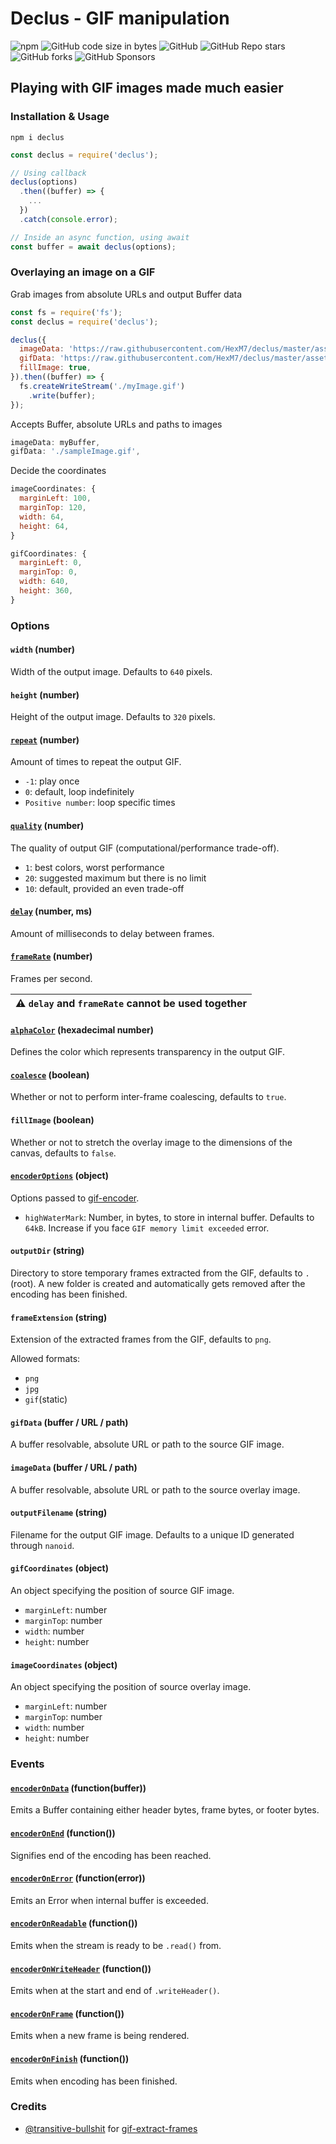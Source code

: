 # Declus - GIF manipulation

![npm](https://img.shields.io/npm/v/declus?style=for-the-badge)
![GitHub code size in bytes](https://img.shields.io/github/languages/code-size/HexM7/declus?style=for-the-badge)
![GitHub](https://img.shields.io/github/license/HexM7/declus?style=for-the-badge)
![GitHub Repo stars](https://img.shields.io/github/stars/HexM7/declus?style=for-the-badge)
![GitHub forks](https://img.shields.io/github/forks/HexM7/declus?style=for-the-badge)
![GitHub Sponsors](https://img.shields.io/github/sponsors/HexM7?style=for-the-badge)

## Playing with GIF images made much easier

### Installation & Usage

```console
npm i declus
```

```js
const declus = require('declus');

// Using callback
declus(options)
  .then((buffer) => {
    ...
  })
  .catch(console.error);

// Inside an async function, using await
const buffer = await declus(options);
```

### Overlaying an image on a GIF

Grab images from absolute URLs and output Buffer data

```js
const fs = require('fs');
const declus = require('declus');

declus({
  imageData: 'https://raw.githubusercontent.com/HexM7/declus/master/assets/transparentKitten.png',
  gifData: 'https://raw.githubusercontent.com/HexM7/declus/master/assets/sample.gif',
  fillImage: true,
}).then((buffer) => {
  fs.createWriteStream('./myImage.gif')
    .write(buffer);
});
```

Accepts Buffer, absolute URLs and paths to images

```js
imageData: myBuffer,
gifData: './sampleImage.gif',
```

Decide the coordinates

```js
imageCoordinates: {
  marginLeft: 100,
  marginTop: 120,
  width: 64,
  height: 64,
}
```

```js
gifCoordinates: {
  marginLeft: 0,
  marginTop: 0,
  width: 640,
  height: 360,
}
```

### Options

#### `width` (number)

Width of the output image. Defaults to `640` pixels.

#### `height` (number)

Height of the output image. Defaults to `320` pixels.

#### [`repeat`](https://github.com/twolfson/gif-encoder#setrepeatn) (number)

Amount of times to repeat the output GIF.

- `-1`: play once
- `0`: default, loop indefinitely
- `Positive number`: loop specific times

#### [`quality`](https://github.com/twolfson/gif-encoder#setqualityquality) (number)

The quality of output GIF (computational/performance trade-off).

- `1`: best colors, worst performance
- `20`: suggested maximum but there is no limit
- `10`: default, provided an even trade-off

#### [`delay`](https://github.com/twolfson/gif-encoder#gifsetdelayms) (number, ms)

Amount of milliseconds to delay between frames.

#### [`frameRate`](https://github.com/twolfson/gif-encoder#setframerateframespersecond) (number)

Frames per second.

| :warning: `delay` and `frameRate` cannot be used together |
| --- |

#### [`alphaColor`](https://github.com/twolfson/gif-encoder#settransparentcolor) (hexadecimal number)

Defines the color which represents transparency in the output GIF.

#### [`coalesce`](https://github.com/transitive-bullshit/gif-extract-frames#optscoalesce) (boolean)

Whether or not to perform inter-frame coalescing, defaults to `true`.

#### `fillImage` (boolean)

Whether or not to stretch the overlay image to the dimensions of the canvas, defaults to `false`.

#### [`encoderOptions`](https://github.com/twolfson/gif-encoder#documentation) (object)

Options passed to [gif-encoder](https://github.com/twolfson/gif-encoder).

- `highWaterMark`: Number, in bytes, to store in internal buffer. Defaults to `64kB`. Increase if you face `GIF memory limit exceeded` error.

#### `outputDir` (string)

Directory to store temporary frames extracted from the GIF, defaults to `.` (root). A new folder is created and automatically gets removed after the encoding has been finished.

#### `frameExtension` (string)

Extension of the extracted frames from the GIF, defaults to `png`.

Allowed formats:

- `png`
- `jpg`
- `gif`(static)

#### `gifData` (buffer / URL / path)

A buffer resolvable, absolute URL or path to the source GIF image.

#### `imageData` (buffer / URL / path)

A buffer resolvable, absolute URL or path to the source overlay image.

#### `outputFilename` (string)

Filename for the output GIF image. Defaults to a unique ID generated through `nanoid`.

#### `gifCoordinates` (object)

An object specifying the position of source GIF image.

- `marginLeft`: number
- `marginTop`: number
- `width`: number
- `height`: number

#### `imageCoordinates` (object)

An object specifying the position of source overlay image.

- `marginLeft`: number
- `marginTop`: number
- `width`: number
- `height`: number

### Events

#### [`encoderOnData`](https://github.com/twolfson/gif-encoder#event-data) (function(buffer))

Emits a Buffer containing either header bytes, frame bytes, or footer bytes.

#### [`encoderOnEnd`](https://github.com/twolfson/gif-encoder#event-end) (function())

Signifies end of the encoding has been reached.

#### [`encoderOnError`](https://github.com/twolfson/gif-encoder#event-error) (function(error))

Emits an Error when internal buffer is exceeded.

#### [`encoderOnReadable`](https://github.com/twolfson/gif-encoder#event-readable) (function())

Emits when the stream is ready to be `.read()` from.

#### [`encoderOnWriteHeader`](https://github.com/twolfson/gif-encoder#event-writeheaderstartstop) (function())

Emits when at the start and end of `.writeHeader()`.

#### [`encoderOnFrame`](https://github.com/twolfson/gif-encoder#event-framestartstop) (function())

Emits when a new frame is being rendered.

#### [`encoderOnFinish`](https://github.com/twolfson/gif-encoder#event-finishstartstop) (function())

Emits when encoding has been finished.

### Credits

- [@transitive-bullshit](https://github.com/transitive-bullshit) for [gif-extract-frames](https://github.com/transitive-bullshit/gif-extract-frames)
